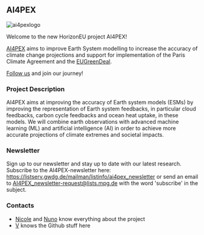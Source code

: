 ## AI4PEX

![ai4pexlogo](https://github.com/AI4PEX/Housekeeping/blob/76183e971a5ccb03c77afb86ecc31d1af41e046a/Images/ai4pex-logo-small.png)

Welcome to the new HorizonEU project AI4PEX!

[AI4PEX](https://ai4pex.org/) aims to improve Earth System modelling to increase the accuracy of climate change projections
and support for implementation of the Paris Climate Agreement and the [EUGreenDeal](https://x.com/eugreendeal?lang=en). 

[Follow us](https://x.com/AI4PEX) and join our journey! 

### Project Description

AI4PEX aims at improving the accuracy of Earth system models (ESMs) by improving the representation of Earth system feedbacks, in particular cloud feedbacks, carbon cycle feedbacks and ocean heat uptake, in these models. We will combine earth observations with advanced machine learning (ML) and artificial intelligence (AI) in order to achieve more accurate projections of climate extremes and societal impacts.

### Newsletter

Sign up to our newsletter and stay up to date with our latest research. 
Subscribe to the AI4PEX-newsletter here: <https://listserv.gwdg.de/mailman/listinfo/ai4pex_newsletter>
or send an email to <AI4PEX_newsletter-request@lists.mpg.de> with the word 'subscribe' in the subject.

### Contacts

- [Nicole](nboerner@bgc-jena.mpg.de) and [Nuno](ncarvalhais@bgc-jena.mpg.de) know everything about the project
- [V](valeriu.predoi@ncas.ac.uk) knows the Github stuff here
